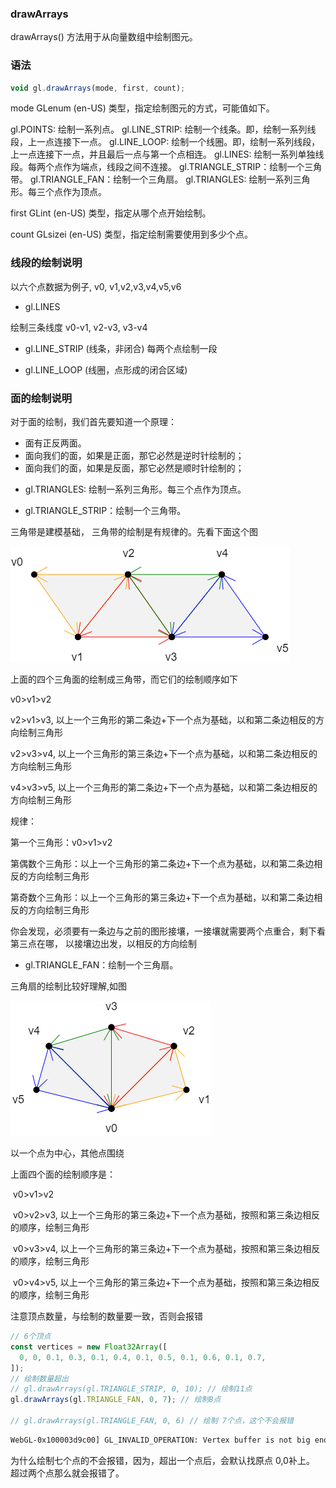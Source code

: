 ### drawArrays

drawArrays() 方法用于从向量数组中绘制图元。

### 语法

```js
void gl.drawArrays(mode, first, count);
```

mode
GLenum (en-US) 类型，指定绘制图元的方式，可能值如下。

gl.POINTS: 绘制一系列点。
gl.LINE_STRIP: 绘制一个线条。即，绘制一系列线段，上一点连接下一点。
gl.LINE_LOOP: 绘制一个线圈。即，绘制一系列线段，上一点连接下一点，并且最后一点与第一个点相连。
gl.LINES: 绘制一系列单独线段。每两个点作为端点，线段之间不连接。
gl.TRIANGLE_STRIP：绘制一个三角带。
gl.TRIANGLE_FAN：绘制一个三角扇。
gl.TRIANGLES: 绘制一系列三角形。每三个点作为顶点。

first
GLint (en-US) 类型，指定从哪个点开始绘制。

count
GLsizei (en-US) 类型，指定绘制需要使用到多少个点。

### 线段的绘制说明

以六个点数据为例子, v0, v1,v2,v3,v4,v5,v6

- gl.LINES

绘制三条线度 v0-v1, v2-v3, v3-v4

- gl.LINE_STRIP (线条，非闭合)
  每两个点绘制一段

- gl.LINE_LOOP (线圈，点形成的闭合区域)

### 面的绘制说明

对于面的绘制，我们首先要知道一个原理：

- 面有正反两面。
- 面向我们的面，如果是正面，那它必然是逆时针绘制的；
- 面向我们的面，如果是反面，那它必然是顺时针绘制的；

* gl.TRIANGLES: 绘制一系列三角形。每三个点作为顶点。

* gl.TRIANGLE_STRIP：绘制一个三角带。

三角带是建模基础， 三角带的绘制是有规律的。先看下面这个图

![三角带的绘制](./imgs/%E4%B8%89%E8%A7%92%E5%B8%A6%E7%BB%98%E5%88%B6.png)

上面的四个三角面的绘制成三角带，而它们的绘制顺序如下

v0>v1>v2

v2>v1>v3, 以上一个三角形的第二条边+下一个点为基础，以和第二条边相反的方向绘制三角形

v2>v3>v4, 以上一个三角形的第三条边+下一个点为基础，以和第二条边相反的方向绘制三角形

v4>v3>v5, 以上一个三角形的第二条边+下一个点为基础，以和第二条边相反的方向绘制三角形

规律：

第一个三角形：v0>v1>v2

第偶数个三角形：以上一个三角形的第二条边+下一个点为基础，以和第二条边相反的方向绘制三角形

第奇数个三角形：以上一个三角形的第三条边+下一个点为基础，以和第二条边相反的方向绘制三角形

你会发现，必须要有一条边与之前的图形接壤，一接壤就需要两个点重合，剩下看第三点在哪，
以接壤边出发，以相反的方向绘制

- gl.TRIANGLE_FAN：绘制一个三角扇。

三角扇的绘制比较好理解,如图

![三角扇](./imgs/%E4%B8%89%E8%A7%92%E6%89%87%E7%BB%98%E5%88%B6.png)

以一个点为中心，其他点围绕

上面四个面的绘制顺序是：

​ v0>v1>v2

​ v0>v2>v3, 以上一个三角形的第三条边+下一个点为基础，按照和第三条边相反的顺序，绘制三角形

​ v0>v3>v4, 以上一个三角形的第三条边+下一个点为基础，按照和第三条边相反的顺序，绘制三角形

​ v0>v4>v5, 以上一个三角形的第三条边+下一个点为基础，按照和第三条边相反的顺序，绘制三角形

注意顶点数量，与绘制的数量要一致，否则会报错

```js
// 6个顶点
const vertices = new Float32Array([
  0, 0, 0.1, 0.3, 0.1, 0.4, 0.1, 0.5, 0.1, 0.6, 0.1, 0.7,
]);
// 绘制数量超出
// gl.drawArrays(gl.TRIANGLE_STRIP, 0, 10); // 绘制11点
gl.drawArrays(gl.TRIANGLE_FAN, 0, 7); // 绘制8点

// gl.drawArrays(gl.TRIANGLE_FAN, 0, 6) // 绘制 7个点，这个不会报错
```

```txt
WebGL-0x100003d9c00] GL_INVALID_OPERATION: Vertex buffer is not big enough for the draw call
```

为什么绘制七个点的不会报错，因为，超出一个点后，会默认找原点 0,0补上。
超过两个点那么就会报错了。
